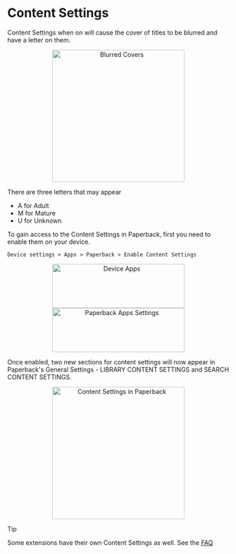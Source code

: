 # Content Settings

Content Settings when on will cause the cover of titles to be blurred and have a letter on them.

<p align= "center"><img src="/V0.9-Content-Settings---blurred-with-U-M.png" alt="Blurred Covers" width="300"></p>

There are three letters that may appear

- A for Adult
- M for Mature
- U for Unknown

To gain access to the Content Settings in Paperback, first you need to enable them on your device.

`Device settings > Apps > Paperback > Enable Content Settings`

<p align= "center"><img src="/V0.9-Content-Settings---Device-Apps.png" alt="Device Apps" width="300"height="100" hspace="10">  <img src="/V0.9-Content-Settings---Enable-Content-Settings.png" alt="Paperback Apps Settings" width="300"height="100" hspace="10"></p>

Once enabled, two new sections for content settings will now appear in Paperback's General Settings - LIBRARY CONTENT SETTINGS and SEARCH CONTENT SETTINGS.

<p align= "center"><img src="/V0.9-Content-Settings---Content-Settings-in-Paperback.png" alt="Content Settings in Paperback" width="300"></p>

> [!TIP]
> Some extensions have their own Content Settings as well. See the [FAQ](../faq-support.md)
